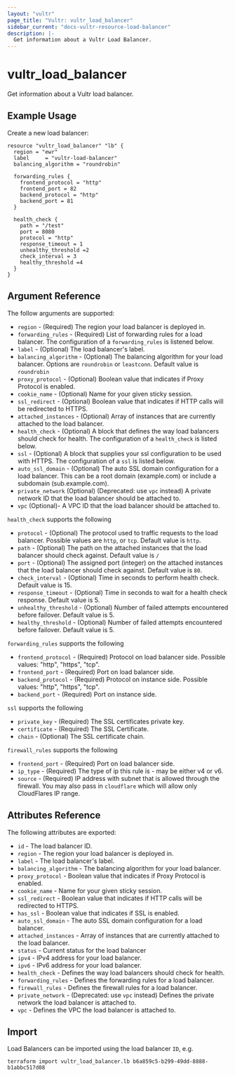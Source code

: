 ```yaml
---
layout: "vultr"
page_title: "Vultr: vultr_load_balancer"
sidebar_current: "docs-vultr-resource-load-balancer"
description: |-
  Get information about a Vultr Load Balancer.
---
```


# vultr_load_balancer

Get information about a Vultr load balancer.

## Example Usage

Create a new load balancer:

```hcl
resource "vultr_load_balancer" "lb" {
  region = "ewr"
  label     = "vultr-load-balancer"
  balancing_algorithm = "roundrobin"

  forwarding_rules {
    frontend_protocol = "http"
    frontend_port = 82
    backend_protocol = "http"
    backend_port = 81
  }

  health_check {
    path = "/test"
    port = 8080
    protocol = "http"
    response_timeout = 1
    unhealthy_threshold =2 
    check_interval = 3
    healthy_threshold =4
  }
}
```

## Argument Reference

The follow arguments are supported:

* `region` - (Required) The region your load balancer is deployed in.
* `forwarding_rules` - (Required) List of forwarding rules for a load balancer. The configuration of a `forwarding_rules` is listened below.
* `label` - (Optional) The load balancer's label.
* `balancing_algorithm` - (Optional) The balancing algorithm for your load balancer. Options are `roundrobin` or `leastconn`. Default value is `roundrobin`
* `proxy_protocol` - (Optional) Boolean value that indicates if Proxy Protocol is enabled.
* `cookie_name` - (Optional) Name for your given sticky session.
* `ssl_redirect` - (Optional) Boolean value that indicates if HTTP calls will be redirected to HTTPS.
* `attached_instances` - (Optional) Array of instances that are currently attached to the load balancer.
* `health_check` - (Optional) A block that defines the way load balancers should check for health. The configuration of a `health_check` is listed below.
* `ssl` - (Optional) A block that supplies your ssl configuration to be used with HTTPS. The configuration of a `ssl` is listed below.
* `auto_ssl_domain` - (Optional) The auto SSL domain configuration for a load balancer. This can be a root domain (example.com) or include a subdomain (sub.example.com).
* `private_network` (Optional) (Deprecated: use `vpc` instead) A private network ID that the load balancer should be attached to.
* `vpc` (Optional)- A VPC ID that the load balancer should be attached to.

`health_check` supports the following

* `protocol` - (Optional) The protocol used to traffic requests to the load balancer. Possible values are `http`, or `tcp`. Default value is `http`.
* `path` - (Optional) The path on the attached instances that the load balancer should check against. Default value is `/`
* `port` - (Optional) The assigned port (integer) on the attached instances that the load balancer should check against. Default value is `80`.
* `check_interval` - (Optional) Time in seconds to perform health check. Default value is 15.
* `response_timeout` - (Optional) Time in seconds to wait for a health check response. Default value is 5.
* `unhealthy_threshold` - (Optional) Number of failed attempts encountered before failover. Default value is 5.
* `healthy_threshold` - (Optional)  Number of failed attempts encountered before failover. Default value is 5. 

`forwarding_rules` supports the following

* `frontend_protocol` - (Required) Protocol on load balancer side. Possible values: "http", "https", "tcp".
* `frontend_port` - (Required) Port on load balancer side.
* `backend_protocol` - (Required) Protocol on instance side. Possible values: "http", "https", "tcp".
* `backend_port` - (Required) Port on instance side.

`ssl` supports the following

* `private_key` - (Required) The SSL certificates private key.
* `certificate` - (Required) The SSL Certificate.
* `chain` - (Optional) The SSL certificate chain.

`firewall_rules` supports the following
* `frontend_port` - (Required) Port on load balancer side.
* `ip_type` - (Required) The type of ip this rule is - may be either v4 or v6.
* `source` - (Required) IP address with subnet that is allowed through the firewall. You may also pass in `cloudflare` which will allow only CloudFlares IP range.

## Attributes Reference

The following attributes are exported:
* `id` - The load balancer ID.
* `region` - The region your load balancer is deployed in.
* `label` - The load balancer's label.
* `balancing_algorithm` - The balancing algorithm for your load balancer.
* `proxy_protocol` - Boolean value that indicates if Proxy Protocol is enabled.
* `cookie_name` - Name for your given sticky session.
* `ssl_redirect` - Boolean value that indicates if HTTP calls will be redirected to HTTPS.
* `has_ssl` - Boolean value that indicates if SSL is enabled.
* `auto_ssl_domain` - The auto SSL domain configuration for a load balancer.
* `attached_instances` - Array of instances that are currently attached to the load balancer.
* `status` - Current status for the load balancer
* `ipv4` - IPv4 address for your load balancer.
* `ipv6` - IPv6 address for your load balancer.
* `health_check` - Defines the way load balancers should check for health. 
* `forwarding_rules` - Defines the forwarding rules for a load balancer.
* `firewall_rules` - Defines the firewall rules for a load balancer.
* `private_network` - (Deprecated: use `vpc` instead) Defines the private network the load balancer is attached to.
* `vpc` - Defines the VPC the load balancer is attached to.

## Import

Load Balancers can be imported using the load balancer `ID`, e.g.

```
terraform import vultr_load_balancer.lb b6a859c5-b299-49dd-8888-b1abbc517d08
```
